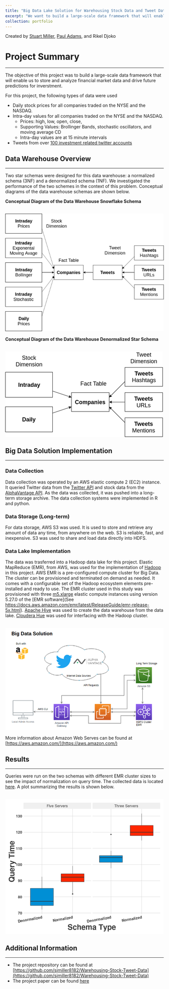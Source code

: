```yaml
---
title: "Big Data Lake Solution for Warehousing Stock Data and Tweet Data"
excerpt: "We want to build a large-scale data framework that will enable us to store and analyze financial market data and drive future predictions for inverstment.<br/><img src='/images/datawarehouse_stocks_twitter/project_overview.png'>"
collection: portfolio
---
```


Created by [Stuart Miller](https://github.com/sjmiller8182), 
[Paul Adams](https://github.com/PaulAdams4361), and 
Rikel Djoko

# Project Summary

----------------

The objective of this project was to build a large-scale data framework that will enable us to store and analyze financial market data and drive future predictions for inverstment.

For this project, the following types of data were used

* Daily stock prices for all companies traded on the NYSE and the NASDAQ.
* Intra-day values for all companies traded on the NYSE and the NASDAQ.
  * Prices: high, low, open, close,
  * Supporting Values: Brollinger Bands, stochastic oscillators, and moving average CD
  * Intra-day values are at 15 minute intervals
* Tweets from over [100 investment related twitter accounts](https://github.com/sjmiller8182/DBMS_Proj/blob/master/scrape_utils/python/twitter_handles.txt)

## Data Warehouse Overview

----------------

Two star schemas were designed for this data warehouse: a normalized schema (3NF) and a denormalized schema (1NF).
We investigated the performance of the two schemes in the context of this problem.
Conceptual diagrams of the data warehouse schemas are shown below.

**Conceptual Diagram of the Data Warehouse Snowflake Schema**

<br/><img src='/images/datawarehouse_stocks_twitter/SnowFlake_Schema_Simple.png'>

**Conceptual Diagram of the Data Warehouse Denormalized Star Schema**

<br/><img src='/images/datawarehouse_stocks_twitter/Star_Schema_Simple.png'>

## Big Data Solution Implementation

----------------

### Data Collection

Data collection was operated by an AWS elastic compute 2 (EC2) instance.
It queried Twitter data from the [Twitter API](https://developer.twitter.com/en/docs)
 and stock data from the [AlphaVantage API](https://www.alphavantage.co/).
As the data was collected, it was pushed into a long-term storage archive.
The data collection systems were implemented in R and python.

### Data Storage (Long-term)

For data storage, AWS S3 was used.
It is used to store and retrieve any amount of data any time, from anywhere on the web.
S3 is reliable, fast, and inexpensive. 
S3 was used to share and load data directly into HDFS.

### Data Lake Implementation

The data was trasferred into a Hadoop data lake for this project.
Elastic MapReduce (EMR), from AWS, was used for the implementation of
 [Hadoop](https://hadoop.apache.org/) in this project.
AWS EMR is a pre-configured compute cluster for Big Data.
The cluster can be provisioned and terminated on demand as needed.
It comes with a configurable set of the Hadoop ecosystem elements pre-installed and ready to use.
The EMR cluster used in this study was provisioned with three
 [m5.xlarge](https://aws.amazon.com/ec2/instance-types/m5/) elastic compute instances using version 5.27.0 of the
 [EMR software](See https://docs.aws.amazon.com/emr/latest/ReleaseGuide/emr-release-5x.html).
[Apache Hive](https://hive.apache.org/) was used to create the data warehouse from the data lake.
[Cloudera Hue](https://gethue.com/) was used for interfacing with the Hadoop cluster.

<br/><img src='/images/datawarehouse_stocks_twitter/Big_Data_Solution_AWS.png'>

More information about Amazon Web Serves can be found at [https://aws.amazon.com/](https://aws.amazon.com/)

## Results

----------------

Queries were run on the two schemas with different EMR cluster sizes to see the impact of normalization on query time.
The collected data is located [here](https://github.com/sjmiller8182/DBMS_Proj/blob/master/results_analysis/results.csv).
A plot summarizing the results is shown below.

<br/><img src='/images/datawarehouse_stocks_twitter/Rplot.png'>

## Additional Information

----------------

* The project repository can be found at [https://github.com/sjmiller8182/Warehousing-Stock-Tweet-Data](https://github.com/sjmiller8182/Warehousing-Stock-Tweet-Data)
* The project paper can be found [here](https://github.com/sjmiller8182/Warehousing-Stock-Tweet-Data/blob/master/reports/Project_Paper.pdf)


